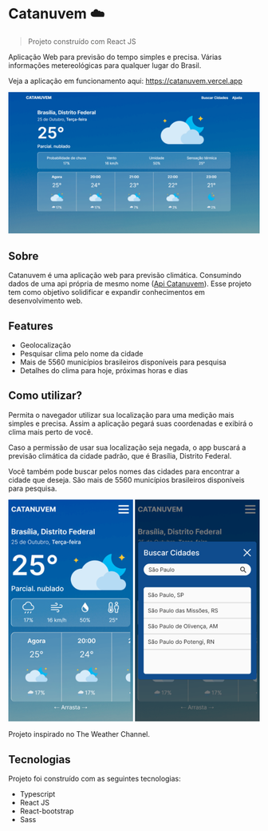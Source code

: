 # Catanuvem ☁️
> Projeto construído com React JS

Aplicação Web para previsão do tempo simples e precisa. Várias informações metereológicas para qualquer lugar do Brasil.

Veja a aplicação em funcionamento aqui: https://catanuvem.vercel.app

![Página Inicial](./public/images/screenshoots/screenshot1.png "Catanuvem página inicial")

## Sobre

Catanuvem é uma aplicação web para previsão climática. Consumindo dados de uma api própria de mesmo nome ([Api Catanuvem](https://github.com/DievanoD/api-catanuvem)). Esse projeto tem como objetivo solidificar e expandir conhecimentos em desenvolvimento web.

## Features

- Geolocalização
- Pesquisar clima pelo nome da cidade
- Mais de 5560 municípios brasileiros disponíveis para pesquisa
- Detalhes do clima para hoje, próximas horas e dias

## Como utilizar?

Permita o navegador utilizar sua localização para uma medição mais simples e precisa. Assim a aplicação pegará suas coordenadas e exibirá o clima mais perto de você.

Caso a permissão de usar sua localização seja negada, o app buscará a previsão climática da cidade padrão, que é Brasília, Distrito Federal.

Você também pode buscar pelos nomes das cidades para encontrar a cidade que deseja. São mais de 5560 municípios brasileiros disponíveis para pesquisa.

<img src="./public/images/screenshoots/screenshot2.png" alt="screen página inicial mobile" title="Página inicial mobile" width=" 250px" height="auto">
<img src="./public/images/screenshoots/screenshot3.png" alt="screen buscar cidades" title="Buscar cidades mobile" width=" 250px" height="auto">

Projeto inspirado no The Weather Channel.

## Tecnologias

Projeto foi construído com as seguintes tecnologias:

- Typescript
- React JS
- React-bootstrap
- Sass